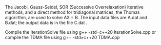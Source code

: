The Jacobi, Gauss-Seidel, SOR (Successive Overrelaxation) iterative methods, and a direct method for tridiagonal matrices, the Thomas algorirthm, are used to solve AX = B. The input data  files are A.dat and B.dat; the output data is in the file C.dat .

Compile the IterationSolve file using g++ -std=c++20 IterationSolve.cpp or 
compile the TDMA file using g++ -std=c++20 TDMA.cpp
